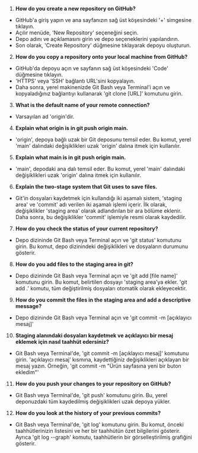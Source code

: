 1.  **How do you create a new repository on GitHub?**

*   GitHub'a giriş yapın ve ana sayfanızın sağ üst köşesindeki '+' simgesine tıklayın.
*   Açılır menüde, 'New Repository' seçeneğini seçin.
*   Depo adını ve açıklamasını girin ve depo seçeneklerini yapılandırın.
*   Son olarak, 'Create Repository' düğmesine tıklayarak depoyu oluşturun.

2.  **How do you copy a repository onto your local machine from GitHub?**

*   GitHub'da depoyu açın ve sayfanın sağ üst köşesindeki 'Code' düğmesine tıklayın.
*   'HTTPS' veya 'SSH' bağlantı URL'sini kopyalayın.
*   Daha sonra, yerel makinenizde Git Bash veya Terminal'i açın ve kopyaladığınız bağlantıyı kullanarak 'git clone \[URL\]' komutunu girin.

3.  **What is the default name of your remote connection?**

*   Varsayılan ad 'origin'dir.

4.  **Explain what origin is in git push origin main.**

*   'origin', depoya bağlı uzak bir Git deposunu temsil eder. Bu komut, yerel 'main' dalındaki değişiklikleri uzak 'origin' dalına itmek için kullanılır.

5.  **Explain what main is in git push origin main.**

*   'main', depodaki ana dalı temsil eder. Bu komut, yerel 'main' dalındaki değişiklikleri uzak 'origin' dalına itmek için kullanılır.

6.  **Explain the two-stage system that Git uses to save files.**

*   Git'in dosyaları kaydetmek için kullandığı iki aşamalı sistem, 'staging area' ve 'commit' adı verilen iki aşamalı işlemi içerir. İlk olarak, değişiklikler 'staging area' olarak adlandırılan bir ara bölüme eklenir. Daha sonra, bu değişiklikler 'commit' işlemiyle resmi olarak kaydedilir.

7.  **How do you check the status of your current repository?**

*   Depo dizininde Git Bash veya Terminal açın ve 'git status' komutunu girin. Bu komut, depo dizinindeki değişiklikleri ve dosyaların durumunu gösterir.

8.  **How do you add files to the staging area in git?**

*   Depo dizininde Git Bash veya Terminal açın ve 'git add \[file name\]' komutunu girin. Bu komut, belirtilen dosyayı 'staging area'ya ekler. 'git add .' komutu, tüm değiştirilmiş dosyaları otomatik olarak ekleyecektir.

9.  **How do you commit the files in the staging area and add a descriptive message?**

*   Depo dizininde Git Bash veya Terminal açın ve 'git commit -m \[açıklayıcı mesaj\]'

10.  **Staging alanındaki dosyaları kaydetmek ve açıklayıcı bir mesaj eklemek için nasıl taahhüt edersiniz?**

*   Git Bash veya Terminal'de, 'git commit -m \[açıklayıcı mesaj\]' komutunu girin. 'açıklayıcı mesaj' kısmına, kaydettiğiniz değişiklikleri açıklayan bir mesaj yazın. Örneğin, 'git commit -m "Ürün sayfasına yeni bir buton ekledim"'

11.  **How do you push your changes to your repository on GitHub?**

*   Git Bash veya Terminal'de, 'git push' komutunu girin. Bu, yerel deponuzdaki tüm kaydedilmiş değişiklikleri uzak depoya yükler.

12.  **How do you look at the history of your previous commits?**

*   Git Bash veya Terminal'de, 'git log' komutunu girin. Bu komut, önceki taahhütlerinizin listesini ve her bir taahhütün özet bilgilerini gösterir. Ayrıca 'git log --graph' komutu, taahhütlerin bir görselleştirilmiş grafiğini gösterir.